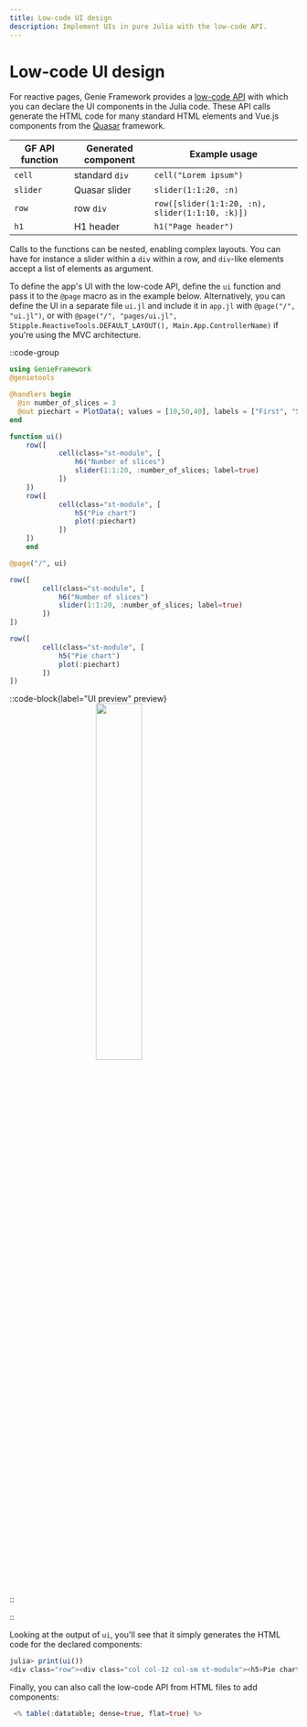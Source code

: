```yaml
---
title: Low-code UI design
description: Implement UIs in pure Julia with the low-code API.
---
```


# Low-code UI design

For reactive pages, Genie Framework provides a [low-code API](/docs/ui) with which you can declare the UI components in the Julia code. These API calls generate the HTML code for many standard HTML elements and Vue.js components from the [Quasar](https://quasar.dev/vue-components/) framework.

| GF API  function | Generated component  | Example usage
|------------------|----------------------|----------
| `cell`           | standard `div`       | `cell("Lorem ipsum")`
| `slider`         | Quasar slider        | `slider(1:1:20, :n)`
| `row`            | row `div`  | `row([slider(1:1:20, :n), slider(1:1:10, :k)])`
| `h1`             | H1 header            | `h1("Page header")`

Calls to the functions can be nested, enabling complex layouts. You can have for instance a slider within a `div` within a row, and `div`-like elements accept a list of elements as argument.

To define the app's UI with the low-code API, define the `ui` function and pass it to the `@page` macro as in the example below. Alternatively, you can define the UI in a separate file  `ui.jl` and include it in `app.jl` with `@page("/", "ui.jl")`, or with `@page("/", "pages/ui.jl", Stipple.ReactiveTools.DEFAULT_LAYOUT(), Main.App.ControllerName)` if you're using the MVC architecture.


::code-group
````julia [app.jl]
using GenieFramework
@genietools

@handlers begin
  @in number_of_slices = 3
  @out piechart = PlotData(; values = [10,50,40], labels = ["First", "Second", Third], plot = "pie")
end

function ui()
    row([
            cell(class="st-module", [
                h6("Number of slices")
                slider(1:1:20, :number_of_slices; label=true)
            ])
    ])
    row([
            cell(class="st-module", [
                h5("Pie chart")
                plot(:piechart)
            ])
    ])
    end

@page("/", ui)
````
````julia [ui.jl]
row([
        cell(class="st-module", [
            h6("Number of slices")
            slider(1:1:20, :number_of_slices; label=true)
        ])
])

row([
        cell(class="st-module", [
            h5("Pie chart")
            plot(:piechart)
        ])
])
````
::code-block{label="UI preview" preview}
<img style="display:block;width:40%;max-width:100%;margin-left:auto;margin-right:auto" src="/assets/docs/guides/quickstart/hellopie.png">
::

::

Looking at the output of `ui`, you'll see that it simply generates the HTML code for the declared components:

```julia
julia> print(ui())
<div class="row"><div class="col col-12 col-sm st-module"><h5>Pie chart</h5><plotly :data="piechart" :layout="{}" :displaylogo="false"></plotly></div></div>
```

Finally, you can also call the low-code API from HTML files to add components:

````julia
 <% table(:datatable; dense=true, flat=true) %>
````
